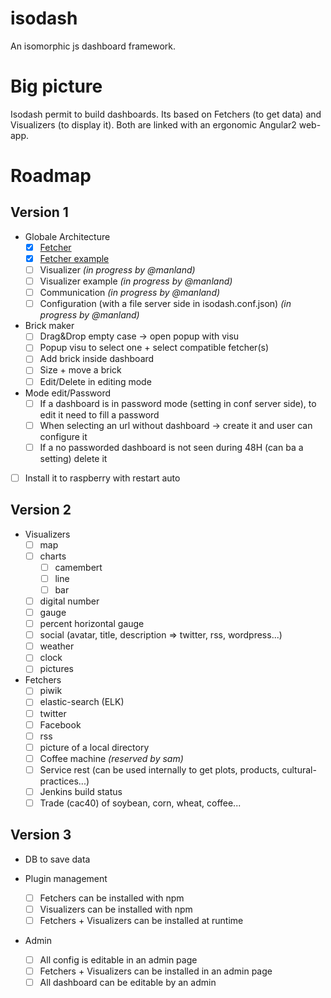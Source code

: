 # isodash
An isomorphic js dashboard framework.

# Big picture
Isodash permit to build dashboards. Its based on Fetchers (to get data) and Visualizers (to display it). Both are linked with an ergonomic Angular2 web-app.

# Roadmap

## Version 1

* Globale Architecture
  * [x] [Fetcher](app/server/fetcher/Fetcher.ts)
  * [x] [Fetcher example](app/server/IDF/Test.ts)
  * [ ] Visualizer _(in progress by @manland)_
  * [ ] Visualizer example _(in progress by @manland)_
  * [ ] Communication _(in progress by @manland)_
  * [ ] Configuration (with a file server side in isodash.conf.json) _(in progress by @manland)_
   
* Brick maker
  * [ ] Drag&Drop empty case -> open popup with visu
  * [ ] Popup visu to select one + select compatible fetcher(s) 
  * [ ] Add brick inside dashboard
  * [ ] Size + move a brick
  * [ ] Edit/Delete in editing mode
  
* Mode edit/Password
  * [ ] If a dashboard is in password mode (setting in conf server side), to edit it need to fill a password
  * [ ] When selecting an url without dashboard -> create it and user can configure it
  * [ ] If a no passworded dashboard is not seen during 48H (can ba a setting) delete it
 
* [ ] Install it to raspberry with restart auto

## Version 2

* Visualizers
  * [ ] map
  * [ ] charts 
    * [ ] camembert
    * [ ] line
    * [ ] bar
  * [ ] digital number
  * [ ] gauge
  * [ ] percent horizontal gauge
  * [ ] social (avatar, title, description => twitter, rss, wordpress...)
  * [ ] weather
  * [ ] clock
  * [ ] pictures
  
* Fetchers
  * [ ] piwik
  * [ ] elastic-search (ELK)
  * [ ] twitter
  * [ ] Facebook
  * [ ] rss
  * [ ] picture of a local directory
  * [ ] Coffee machine _(reserved by sam)_
  * [ ] Service rest (can be used internally to get plots, products, cultural-practices...)
  * [ ] Jenkins build status
  * [ ] Trade (cac40) of soybean, corn, wheat, coffee...

## Version 3

* DB to save data

* Plugin management
  * [ ] Fetchers can be installed with npm
  * [ ] Visualizers can be installed with npm
  * [ ] Fetchers + Visualizers can be installed at runtime
  
* Admin
  * [ ] All config is editable in an admin page
  * [ ] Fetchers + Visualizers can be installed in an admin page
  * [ ] All dashboard can be editable by an admin
